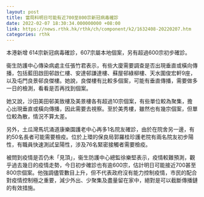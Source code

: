 ```yaml
---
layout: post
title: 當局料明日可能有近700至800宗新冠病毒確診
date: 2022-02-07 18:30:34.000000000 +08:00
link: https://news.rthk.hk/rthk/ch/component/k2/1632408-20220207.htm
categories: rthk
---
```


本港新增 614宗新冠病毒確診，607宗屬本地個案，另有超過600宗初步確診。

衞生防護中心傳染病處主任張竹君表示，有些大廈需要調查是否出現垂直或橫向傳播，包括藍田啟田邨啟仁樓、安達邨謙達樓、蘇屋邨綠柳樓、天水圍俊宏軒9座，以及屯門良景邨良傑樓。她說，良傑樓有比較多個案，可能有垂直傳播，需要做多一日的檢測，看看是否再找到個案。

她又說，沙田美田邨美致樓及美景樓各有超過10宗個案，有些單位較為聚集，擔心出現垂直或橫向傳播，因此需要去視察。至於美秀樓，雖然也有幾宗個案，但單位較為散，情況不算太差。

另外，土瓜灣馬坑涌道康樂園護老中心再多1名院友確診，由於在院舍另一邊，有約50名長者可能需要檢疫。位於上環的保良局郭羅桂珍護老院有兩名院友初步陽性，有職員快速測試呈陽性，涉及76名緊密接觸者需要檢疫。

被問到疫情是否仍未「見頂」，衞生防護中心總監徐樂堅表示，疫情較難預測，觀乎過去幾日的疫情走勢，今日初步確診也有逾600宗，估計明日可能接近700甚至800宗個案。他強調儘管數目上升，但不代表政府沒有能力控制疫情，市民的配合對疫情控制極之重要，減少外出、少聚集及盡量留在家中，絕對是可以截斷傳播鏈的有效措施。
